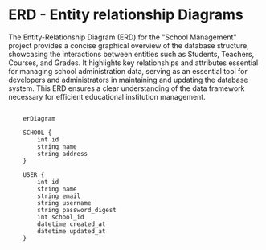 # ERD - Entity relationship Diagrams

The Entity-Relationship Diagram (ERD) for the "School Management" project provides a concise graphical overview of the database structure, showcasing the interactions between entities such as Students, Teachers, Courses, and Grades. It highlights key relationships and attributes essential for managing school administration data, serving as an essential tool for developers and administrators in maintaining and updating the database system. This ERD ensures a clear understanding of the data framework necessary for efficient educational institution management.

```mermaid

    erDiagram

    SCHOOL {
        int id
        string name
        string address
    }

    USER {
        int id
        string name
        string email
        string username
        string password_digest
        int school_id
        datetime created_at
        datetime updated_at
    }


```
